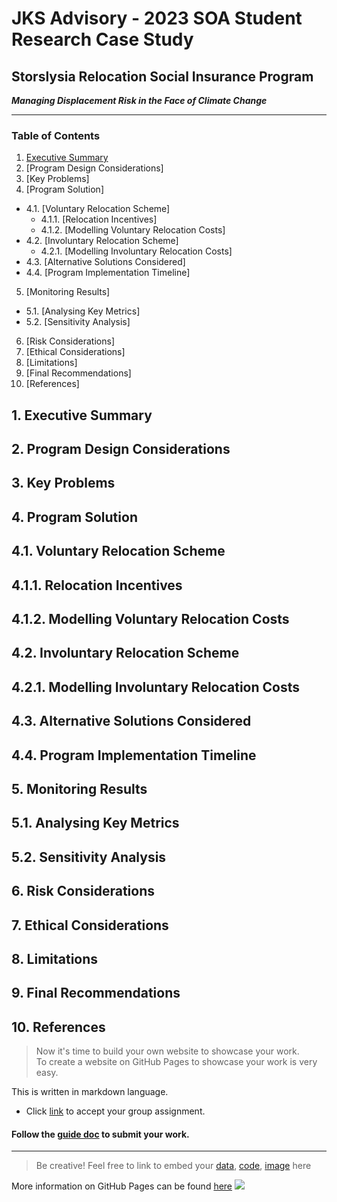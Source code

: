 # JKS Advisory - 2023 SOA Student Research Case Study

## Storslysia Relocation Social Insurance Program
***Managing Displacement Risk in the Face of Climate Change***

---

### Table of Contents

1. [Executive Summary](https://github.com/Actuarial-Control-Cycle-Part-A-2023-T1/group-github-pages-JKS-Advisory/blob/main/README.md#1-executive-summary)
2. [Program Design Considerations]
3. [Key Problems]
4. [Program Solution]
  - 4.1. [Voluntary Relocation Scheme]
    - 4.1.1. [Relocation Incentives]
    - 4.1.2. [Modelling Voluntary Relocation Costs]
  - 4.2. [Involuntary Relocation Scheme]
    - 4.2.1. [Modelling Involuntary Relocation Costs]
  - 4.3. [Alternative Solutions Considered]
  - 4.4. [Program Implementation Timeline]
5. [Monitoring Results]
  - 5.1. [Analysing Key Metrics]
  - 5.2. [Sensitivity Analysis]
6. [Risk Considerations]
7. [Ethical Considerations]
8. [Limitations]
9. [Final Recommendations]
10. [References]


## 1. Executive Summary

## 2. Program Design Considerations

## 3. Key Problems

## 4. Program Solution

## 4.1. Voluntary Relocation Scheme

## 4.1.1. Relocation Incentives

## 4.1.2. Modelling Voluntary Relocation Costs

## 4.2. Involuntary Relocation Scheme

## 4.2.1. Modelling Involuntary Relocation Costs

## 4.3. Alternative Solutions Considered

## 4.4. Program Implementation Timeline

## 5. Monitoring Results

## 5.1. Analysing Key Metrics

## 5.2. Sensitivity Analysis

## 6. Risk Considerations

## 7. Ethical Considerations

## 8. Limitations

## 9. Final Recommendations

## 10. References

>Now it's time to build your own website to showcase your work.  
>To create a website on GitHub Pages to showcase your work is very easy.

This is written in markdown language. 
>
* Click [link](https://classroom.github.com/a/elzutNYu) to accept your group assignment.


#### Follow the [guide doc](Doc1.pdf) to submit your work. 
---
>Be creative! Feel free to link to embed your [data](hazard-event-data.csv), [code](sample-data-clean.ipynb), [image](unsw.png) here

More information on GitHub Pages can be found [here](https://pages.github.com/)
![](Actuarial.gif)
